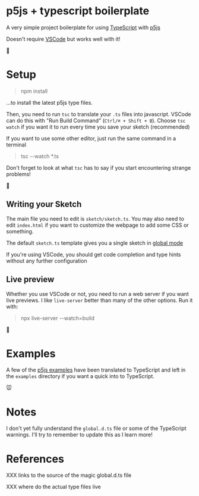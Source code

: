 # p5js + typescript boilerplate

A very simple project boilerplate for using [TypeScript]( http://www.typescriptlang.org) with [p5js](https://p5js.org)

Doesn't require [VSCode](https://code.visualstudio.com) but works well with it!

:penguin:

# Setup

> npm install

...to install the latest p5js type files.

Then, you need to run `tsc` to translate your `.ts` files into javascript. VSCode can do this with "Run Build Command" (`Ctrl/⌘ + Shift + B`). Choose `tsc watch` if you want it to run every time you save your sketch (recommended)

If you want to use some other editor, just run the same command in a terminal

> tsc --watch *.ts

Don't forget to look at what `tsc` has to say if you start encountering strange problems!

:hamster:

## Writing your Sketch

The main file you need to edit is `sketch/sketch.ts`.
You may also need to edit `index.html` if you want to customize the webpage to add some CSS or something.

The default `sketch.ts` template gives you a single sketch in [global mode](https://github.com/processing/p5.js/wiki/Global-and-instance-mode)

If you're using VSCode, you should get code completion and type hints without any further configuration

## Live preview

Whether you use VSCode or not, you need to run a web server if you want live previews. I like `live-server` better than many of the other options. Run it with:

> npx live-server --watch=build

:seedling:

# Examples

A few of the [p5js examples](https://p5js.org/examples/) have been translated to TypeScript and left in the `examples` directory if you want a quick into to TypeScript.

:mouse:

# Notes

I don't yet fully understand the `global.d.ts` file or some of the TypeScript warnings. I'll try to remember to update this as I learn more!

# References

XXX links to the source of the magic global.d.ts file

XXX where do the actual type files live
